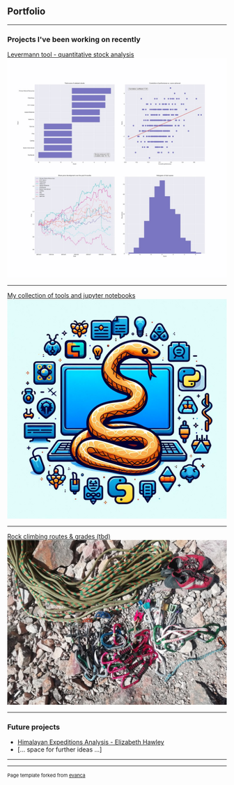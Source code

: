## Portfolio

---

### Projects I've been working on recently

[Levermann tool - quantitative stock analysis](https://duerrhannes.github.io/levermann)
<img src="images/levermann_summary_thumbnail.jpg?raw=true"/>

---
[My collection of tools and jupyter notebooks](https://duerrhannes.github.io/toolbox)
<img src="images/toolbox_thumbnail.jpg?raw=true"/>

---

[Rock climbing routes & grades (tbd)](https://duerrhannes.github.io/climbing-data)
<img src="images/climbing-data_thumbnail.jpg?raw=true"/>

---

### Future projects

- [Himalayan Expeditions Analysis - Elizabeth Hawley]()
- [... space for further ideas ...]

---




---
<p style="font-size:11px">Page template forked from <a href="https://github.com/evanca/quick-portfolio">evanca</a></p>
<!-- Remove above link if you don't want to attibute -->
